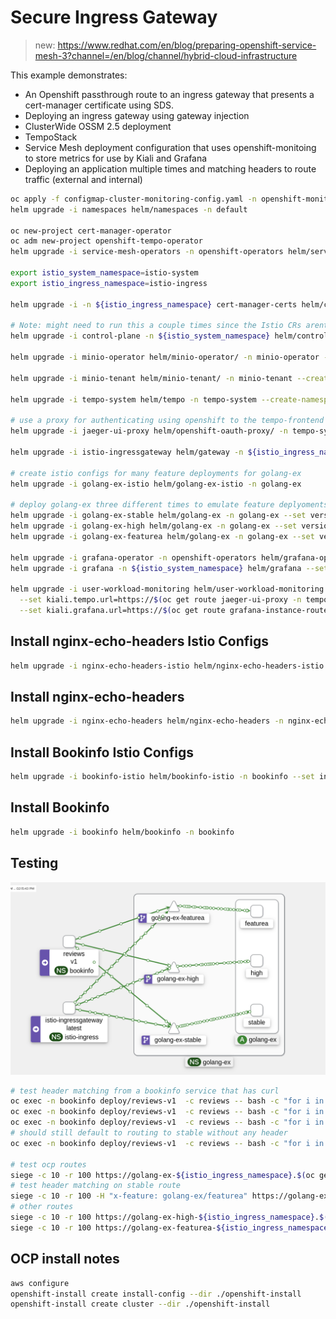 # Secure Ingress Gateway

> new: https://www.redhat.com/en/blog/preparing-openshift-service-mesh-3?channel=/en/blog/channel/hybrid-cloud-infrastructure

This example demonstrates:

- An Openshift passthrough route to an ingress gateway that presents a cert-manager certificate using SDS.
- Deploying an ingress gateway using gateway injection
- ClusterWide OSSM 2.5 deployment
- TempoStack
- Service Mesh deployment configuration that uses openshift-monitoing to store metrics for use by Kiali and Grafana
- Deploying an application multiple times and matching headers to route traffic (external and internal)

```sh
oc apply -f configmap-cluster-monitoring-config.yaml -n openshift-monitoring
helm upgrade -i namespaces helm/namespaces -n default

oc new-project cert-manager-operator
oc adm new-project openshift-tempo-operator
helm upgrade -i service-mesh-operators -n openshift-operators helm/service-mesh-operators --create-namespace

export istio_system_namespace=istio-system
export istio_ingress_namespace=istio-ingress

helm upgrade -i -n ${istio_ingress_namespace} cert-manager-certs helm/cert-manager 

# Note: might need to run this a couple times since the Istio CRs arent created until an SMCP is created
helm upgrade -i control-plane -n ${istio_system_namespace} helm/control-plane

helm upgrade -i minio-operator helm/minio-operator/ -n minio-operator --create-namespace

helm upgrade -i minio-tenant helm/minio-tenant/ -n minio-tenant --create-namespace

helm upgrade -i tempo-system helm/tempo -n tempo-system --create-namespace

# use a proxy for authenticating using openshift to the tempo-frontend
helm upgrade -i jaeger-ui-proxy helm/openshift-oauth-proxy/ -n tempo-system --set upstream=http://tempo-minio-dev-query-frontend.tempo-system.svc.cluster.local:16686 --set cookieSecret=$(openssl rand -base64 32 | tr -- '+/' '-_') --set fullnameOverride=jaeger-ui-proxy

helm upgrade -i istio-ingressgateway helm/gateway -n ${istio_ingress_namespace}

# create istio configs for many feature deployments for golang-ex
helm upgrade -i golang-ex-istio helm/golang-ex-istio -n golang-ex

# deploy golang-ex three different times to emulate feature deplyoments
helm upgrade -i golang-ex-stable helm/golang-ex -n golang-ex --set version=stable --set fullnameOverride=golang-ex-stable
helm upgrade -i golang-ex-high helm/golang-ex -n golang-ex --set version=high --set fullnameOverride=golang-ex-high
helm upgrade -i golang-ex-featurea helm/golang-ex -n golang-ex --set version=featurea --set fullnameOverride=golang-ex-featurea

helm upgrade -i grafana-operator -n openshift-operators helm/grafana-operator
helm upgrade -i grafana -n ${istio_system_namespace} helm/grafana --set cookieSecret=$(openssl rand -base64 32 | tr -- '+/' '-_')

helm upgrade -i user-workload-monitoring helm/user-workload-monitoring -n ${istio_system_namespace} \
  --set kiali.tempo.url=https://$(oc get route jaeger-ui-proxy -n tempo-system -o jsonpath={.spec.host}) \
  --set kiali.grafana.url=https://$(oc get route grafana-instance-route -n ${istio_system_namespace} -o jsonpath={.spec.host})
```

## Install nginx-echo-headers Istio Configs

```sh
helm upgrade -i nginx-echo-headers-istio helm/nginx-echo-headers-istio -n nginx-echo-headers --set ingressgateway.host=nginx-echo-headers-${istio_ingress_namespace}.$(oc get ingress.config.openshift.io cluster -o jsonpath={.spec.domain})
```

## Install nginx-echo-headers

```sh
helm upgrade -i nginx-echo-headers helm/nginx-echo-headers -n nginx-echo-headers
```

## Install Bookinfo Istio Configs

```sh
helm upgrade -i bookinfo-istio helm/bookinfo-istio -n bookinfo --set ingressgateway.host=bookinfo-${istio_ingress_namespace}.$(oc get ingress.config.openshift.io cluster -o jsonpath={.spec.domain})
```

## Install Bookinfo

```sh
helm upgrade -i bookinfo helm/bookinfo -n bookinfo
```

## Testing

![Golang-ex feature testing](.images/golang-ex-feature-test-kiali.png "Golang-ex feature testing")

```sh
# test header matching from a bookinfo service that has curl
oc exec -n bookinfo deploy/reviews-v1  -c reviews -- bash -c "for i in {1..500}; do curl -v -H \"x-feature: golang-ex/stable\" http://golang-ex.golang-ex.svc.cluster.local:8080; done"
oc exec -n bookinfo deploy/reviews-v1  -c reviews -- bash -c "for i in {1..500}; do curl -v -H \"x-feature: golang-ex/high\" http://golang-ex.golang-ex.svc.cluster.local:8080; done"
oc exec -n bookinfo deploy/reviews-v1  -c reviews -- bash -c "for i in {1..500}; do curl -v -H \"x-feature: golang-ex/featurea\" http://golang-ex.golang-ex.svc.cluster.local:8080; done"
# should still default to routing to stable without any header
oc exec -n bookinfo deploy/reviews-v1  -c reviews -- bash -c "for i in {1..500}; do curl -v http://golang-ex.golang-ex.svc.cluster.local:8080; done"

# test ocp routes
siege -c 10 -r 100 https://golang-ex-${istio_ingress_namespace}.$(oc get ingress.config.openshift.io cluster -o jsonpath={.spec.domain})
# test header matching on stable route
siege -c 10 -r 100 -H "x-feature: golang-ex/featurea" https://golang-ex-${istio_ingress_namespace}.$(oc get ingress.config.openshift.io cluster -o jsonpath={.spec.domain})
# other routes
siege -c 10 -r 100 https://golang-ex-high-${istio_ingress_namespace}.$(oc get ingress.config.openshift.io cluster -o jsonpath={.spec.domain})
siege -c 10 -r 100 https://golang-ex-featurea-${istio_ingress_namespace}.$(oc get ingress.config.openshift.io cluster -o jsonpath={.spec.domain})
```

## OCP install notes

```sh
aws configure
openshift-install create install-config --dir ./openshift-install
openshift-install create cluster --dir ./openshift-install
```
